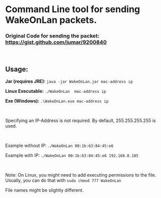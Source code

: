 # Command Line tool for sending WakeOnLan packets.

### Original Code for sending the packet: https://gist.github.com/jumar/9200840

<br/>

## Usage: 

**Jar (requires JRE):** `java -jar WakeOnLan.jar mac-address ip`

**Linux Executable:** `./WakeOnLan  mac-address ip`

**Exe (Windows):** `.\WakeOnLan.exe mac-address ip`

<br/>

Specifying an IP-Address is not required. By default, 255.255.255.255 is used.

<br/>

Example without IP: `./WakeOnLan 00:1b:63:84:45:e6`

Example with IP: `./WakeOnLan 00:1b:63:84:45:e6 192.168.8.185`

<br/>

Note: On Linux, you might need to add executing permissions to the file. Usually, you can do that with `sudo chmod 777 WakeOnLan`

File names might be slightly different.
